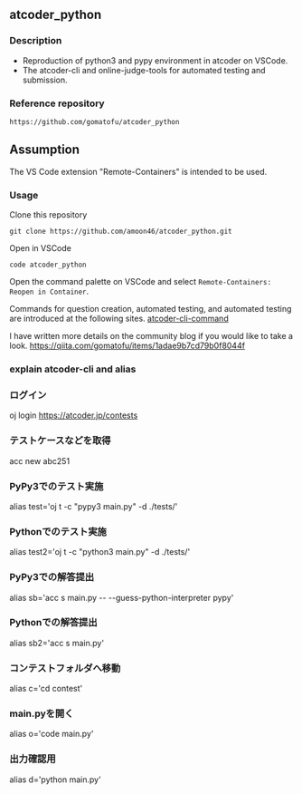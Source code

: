 ## atcoder_python
### Description
* Reproduction of python3 and pypy environment in atcoder on VSCode.
* The atcoder-cli and online-judge-tools for automated testing and submission.

### Reference repository
  ```
  https://github.com/gomatofu/atcoder_python
  ```

## Assumption
The VS Code extension "Remote-Containers" is intended to be used.

### Usage
Clone this repository
 ```
 git clone https://github.com/amoon46/atcoder_python.git
 ```
Open in VSCode
 ```
 code atcoder_python
 ```
Open the command palette on VSCode and select `Remote-Containers: Reopen in Container`.

Commands for question creation, automated testing, and automated testing are introduced at the following sites.
[atcoder-cli-command](http://tatamo.81.la/blog/2018/12/07/atcoder-cli-tutorial/)

I have written more details on the community blog if you would like to take a look.
https://qiita.com/gomatofu/items/1adae9b7cd79b0f8044f

### explain atcoder-cli and alias 

### ログイン
 oj login https://atcoder.jp/contests

 ### テストケースなどを取得
 acc new abc251

 ### PyPy3でのテスト実施
 alias test='oj t -c "pypy3 main.py" -d ./tests/'
 ### Pythonでのテスト実施
 alias test2='oj t -c "python3 main.py" -d ./tests/'

 ### PyPy3での解答提出
 alias sb='acc s main.py -- --guess-python-interpreter pypy'
 ### Pythonでの解答提出
 alias sb2='acc s main.py'

 ### コンテストフォルダへ移動
 alias c='cd contest'

 ### main.pyを開く
 alias o='code main.py'

 ### 出力確認用
 alias d='python main.py'
